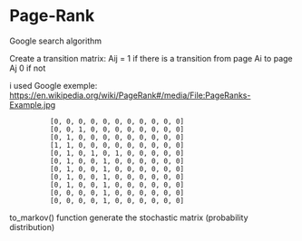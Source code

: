 # Page-Rank
Google search algorithm


Create a transition matrix:
Aij = 1 if there is a transition from page Ai to page Aj
      0 if not

i used Google exemple: https://en.wikipedia.org/wiki/PageRank#/media/File:PageRanks-Example.jpg

              [0, 0, 0, 0, 0, 0, 0, 0, 0, 0, 0]
              [0, 0, 1, 0, 0, 0, 0, 0, 0, 0, 0]
              [0, 1, 0, 0, 0, 0, 0, 0, 0, 0, 0]
              [1, 1, 0, 0, 0, 0, 0, 0, 0, 0, 0]
              [0, 1, 0, 1, 0, 1, 0, 0, 0, 0, 0]
              [0, 1, 0, 0, 1, 0, 0, 0, 0, 0, 0]
              [0, 1, 0, 0, 1, 0, 0, 0, 0, 0, 0]
              [0, 1, 0, 0, 1, 0, 0, 0, 0, 0, 0]
              [0, 1, 0, 0, 1, 0, 0, 0, 0, 0, 0]
              [0, 0, 0, 0, 1, 0, 0, 0, 0, 0, 0]
              [0, 0, 0, 0, 1, 0, 0, 0, 0, 0, 0]
             
to_markov() function generate the stochastic matrix (probability distribution)
